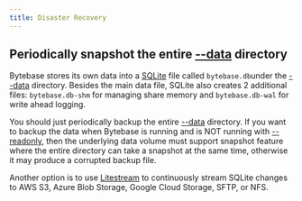 ```yaml
---
title: Disaster Recovery
---
```


## **Periodically snapshot the entire** [**--data**](/docs/reference/command-line#data-less-than-less-than-directory-greater-than-greater-than) **directory**

Bytebase stores its own data into a [SQLite](http://sqlite.com) file called `bytebase.db`under the [--data](/docs/reference/command-line#data-less-than-less-than-directory-greater-than-greater-than) directory. Besides the main data file, SQLite also creates 2 additional files: `bytebase.db-shm` for managing share memory and `bytebase.db-wal` for write ahead logging.

You should just periodically backup the entire [--data](/docs/reference/command-line#data-less-than-less-than-directory-greater-than-greater-than) directory. If you want to backup the data when Bytebase is running and is NOT running with [--readonly](/docs/reference/command-line#--readonly), then the underlying data volume must support snapshot feature where the entire directory can take a snapshot at the same time, otherwise it may produce a corrupted backup file.

Another option is to use [Litestream](https://litestream.io) to continuously stream SQLite changes to AWS S3, Azure Blob Storage, Google Cloud Storage, SFTP, or NFS.

